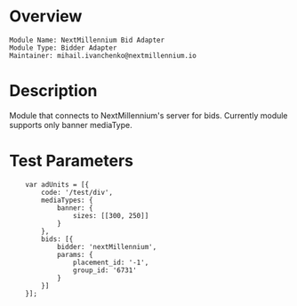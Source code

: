 # Overview
```
Module Name: NextMillennium Bid Adapter
Module Type: Bidder Adapter
Maintainer: mihail.ivanchenko@nextmillennium.io
```

# Description
Module that connects to NextMillennium's server for bids.
Currently module supports only banner mediaType.

# Test Parameters
```
    var adUnits = [{
        code: '/test/div',
        mediaTypes: {
            banner: {
                sizes: [[300, 250]]
            }
        },
        bids: [{
            bidder: 'nextMillennium',
            params: {
                placement_id: '-1',
                group_id: '6731'
            }
        }]
    }];
```
